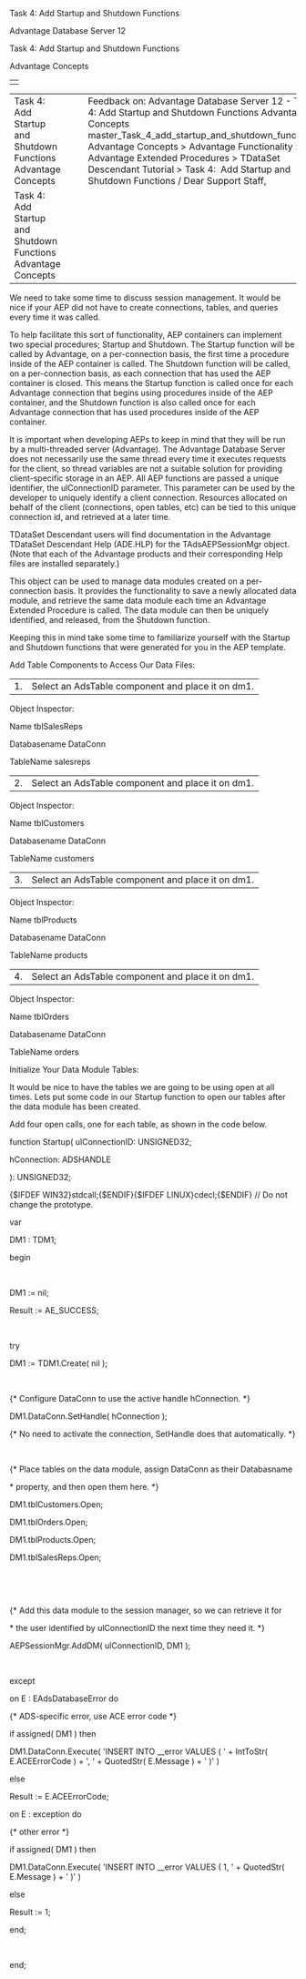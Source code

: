 Task 4: Add Startup and Shutdown Functions




Advantage Database Server 12  

Task 4: Add Startup and Shutdown Functions

Advantage Concepts

|  |
| --- |
|  |

|  |  |  |  |  |
| --- | --- | --- | --- | --- |
| Task 4: Add Startup and Shutdown Functions  Advantage Concepts |  |  | Feedback on: Advantage Database Server 12 - Task 4: Add Startup and Shutdown Functions Advantage Concepts master\_Task\_4\_add\_startup\_and\_shutdown\_functions Advantage Concepts > Advantage Functionality > Advantage Extended Procedures > TDataSet Descendant Tutorial > Task 4:  Add Startup and Shutdown Functions / Dear Support Staff, |  |
| Task 4: Add Startup and Shutdown Functions  Advantage Concepts |  |  |  |  |

We need to take some time to discuss session management. It would be nice if your AEP did not have to create connections, tables, and queries every time it was called.

To help facilitate this sort of functionality, AEP containers can implement two special procedures; Startup and Shutdown. The Startup function will be called by Advantage, on a per-connection basis, the first time a procedure inside of the AEP container is called. The Shutdown function will be called, on a per-connection basis, as each connection that has used the AEP container is closed. This means the Startup function is called once for each Advantage connection that begins using procedures inside of the AEP container, and the Shutdown function is also called once for each Advantage connection that has used procedures inside of the AEP container.

It is important when developing AEPs to keep in mind that they will be run by a multi-threaded server (Advantage). The Advantage Database Server does not necessarily use the same thread every time it executes requests for the client, so thread variables are not a suitable solution for providing client-specific storage in an AEP. All AEP functions are passed a unique identifier, the ulConnectionID parameter. This parameter can be used by the developer to uniquely identify a client connection. Resources allocated on behalf of the client (connections, open tables, etc) can be tied to this unique connection id, and retrieved at a later time.

TDataSet Descendant users will find documentation in the Advantage TDataSet Descendant Help (ADE.HLP) for the TAdsAEPSessionMgr object. (Note that each of the Advantage products and their corresponding Help files are installed separately.)

This object can be used to manage data modules created on a per-connection basis. It provides the functionality to save a newly allocated data module, and retrieve the same data module each time an Advantage Extended Procedure is called. The data module can then be uniquely identified, and released, from the Shutdown function.

Keeping this in mind take some time to familiarize yourself with the Startup and Shutdown functions that were generated for you in the AEP template.

Add Table Components to Access Our Data Files:

|  |  |
| --- | --- |
| 1. | Select an AdsTable component and place it on dm1. |

Object Inspector:

Name tblSalesReps

Databasename DataConn

TableName salesreps

|  |  |
| --- | --- |
| 2. | Select an AdsTable component and place it on dm1. |

Object Inspector:

Name tblCustomers

Databasename DataConn

TableName customers

|  |  |
| --- | --- |
| 3. | Select an AdsTable component and place it on dm1. |

Object Inspector:

Name tblProducts

Databasename DataConn

TableName products

|  |  |
| --- | --- |
| 4. | Select an AdsTable component and place it on dm1. |

Object Inspector:

Name tblOrders

Databasename DataConn

TableName orders

Initialize Your Data Module Tables:

It would be nice to have the tables we are going to be using open at all times. Lets put some code in our Startup function to open our tables after the data module has been created.

Add four open calls, one for each table, as shown in the code below.

function Startup( ulConnectionID: UNSIGNED32;

hConnection: ADSHANDLE

): UNSIGNED32;

{$IFDEF WIN32}stdcall;{$ENDIF}{$IFDEF LINUX}cdecl;{$ENDIF} // Do not change the prototype.

var

DM1 : TDM1;

begin

 

DM1 := nil;

Result := AE\_SUCCESS;

 

try

DM1 := TDM1.Create( nil );

 

{\* Configure DataConn to use the active handle hConnection. \*}

DM1.DataConn.SetHandle( hConnection );

{\* No need to activate the connection, SetHandle does that automatically. \*}

 

{\* Place tables on the data module, assign DataConn as their Databasname

\* property, and then open them here. \*}

DM1.tblCustomers.Open;

DM1.tblOrders.Open;

DM1.tblProducts.Open;

DM1.tblSalesReps.Open;

 

 

{\* Add this data module to the session manager, so we can retrieve it for

\* the user identified by ulConnectionID the next time they need it. \*}

AEPSessionMgr.AddDM( ulConnectionID, DM1 );

 

except

on E : EAdsDatabaseError do

{\* ADS-specific error, use ACE error code \*}

if assigned( DM1 ) then

DM1.DataConn.Execute( 'INSERT INTO \_\_error VALUES ( ' + IntToStr( E.ACEErrorCode ) + ', ' + QuotedStr( E.Message ) + ' )' )

else

Result := E.ACEErrorCode;

on E : exception do

{\* other error \*}

if assigned( DM1 ) then

DM1.DataConn.Execute( 'INSERT INTO \_\_error VALUES ( 1, ' + QuotedStr( E.Message ) + ' )' )

else

Result := 1;

end;

 

end;